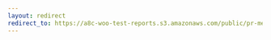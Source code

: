 ```yaml
---
layout: redirect
redirect_to: https://a8c-woo-test-reports.s3.amazonaws.com/public/pr-merge/44786/api/index.html
---
```

